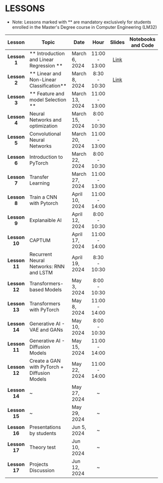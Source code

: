 # LESSONS

- Note: Lessons marked with ** are mandatory exclusively for students enrolled in the Master's Degree course in Computer Engineering (LM32)


| Lesson            | Topic                                             | Date            | Hour          | Slides       | Notebooks and Code |
| :-------:         | ------------------                                | --------------- | :-------:     | :-------:    |:-------:  |
| **Lesson 1**      | ** Introduction and Linear Regression **          | March 6, 2024   | 11:00 - 13:00 | [Link](#)   | |
| **Lesson 2**      | ** Linear and Non-Linear Classification**         | March 8, 2024   | 8:30 - 10:30  | [Link](#)   | |
| **Lesson 3**      | ** Feature and model Selection  **                | March 13, 2024  | 11:00 - 13:00 |             | | 
| **Lesson 4**      | Neural Networks and optimization                  | March 15, 2024  | 8:00 - 10:30  |             | | 
| **Lesson 5**      | Convolutional Neural Networks                     | March 20, 2024  | 11:00 - 13:00 |             | |
| **Lesson 6**      | Introduction to PyTorch                           | March 22, 2024  | 8:00 - 10:30  |             | |
| **Lesson 7**      | Transfer Learning                                 | March 27, 2024  | 11:00 - 13:00 |             | |
| **Lesson 8**      | Train a CNN with Pytorch                          | April 10, 2024  | 11:00 - 14:00 |             | |
| **Lesson 9**      | Explanaible AI                                    | April 12, 2024  | 8:00 - 10:30  | | | 
| **Lesson 10**     | CAPTUM                                            | April 17, 2024  | 11:00 - 14:00 | | |
| **Lesson 11**     | Recurrent Neural Networks: RNN and LSTM           | April 19, 2024  | 8:30 - 10:30  | | |
| **Lesson 12**     | Transformers-based Models                         | May 3, 2024     | 8:00 - 10:30  | | |
| **Lesson 13**     | Transformers with PyTorch                         | May 8, 2024     | 11:00 - 14:00 | | |
| **Lesson 14**     | Generative AI - VAE and GANs                      | May 10, 2024    | 8:00 - 10:30  | | |
| **Lesson 11**     | Generative AI - Diffusion Models                  | May 15, 2024    | 11:00 - 14:00 | | |
| **Lesson 12**     | Create a GAN with PyTorch + Diffusion Models      | May 22, 2024    | 11:00 - 14:00 | | |
| **Lesson 14**     |                                 ~                 | May 27, 2024    |       ~       | | |
| **Lesson 15**     |                                 ~                 | May 29, 2024    |       ~       | | |
| **Lesson 16**     | Presentations by students                         | Jun 5, 2024     |       ~       | | |
| **Lesson 17**     | Theory test                                       | Jun 10, 2024    |       ~       | | |
| **Lesson 17**     | Projects Discussion                               | Jun 12, 2024    |       ~       | | |


